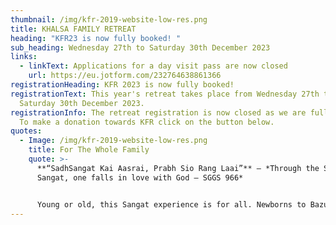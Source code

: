 ```yaml
---
thumbnail: /img/kfr-2019-website-low-res.png
title: KHALSA FAMILY RETREAT
heading: "KFR23 is now fully booked! "
sub_heading: Wednesday 27th to Saturday 30th December 2023
links:
  - linkText: Applications for a day visit pass are now closed
    url: https://eu.jotform.com/232764638861366
registrationHeading: KFR 2023 is now fully booked!
registrationText: This year's retreat takes place from Wednesday 27th to
  Saturday 30th December 2023.
registrationInfo: The retreat registration is now closed as we are fully booked.
  To make a donation towards KFR click on the button below.
quotes:
  - Image: /img/kfr-2019-website-low-res.png
    title: For The Whole Family
    quote: >-
      **“SadhSangat Kai Aasrai, Prabh Sio Rang Laai”** – *Through the Saadh
      Sangat, one falls in love with God – SGGS 966*


      Young or old, this Sangat experience is for all. Newborns to Bazurag Siane (elders) can take fruit from this camp as it serves to cater for all age groups to grow spiritually, mentally and physically.
---
```

